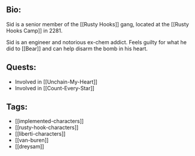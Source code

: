 ## Bio:

Sid is a senior member of the [[Rusty Hooks]] gang, located at the [[Rusty Hooks Camp]] in 2281.

Sid is an engineer and notorious ex-chem addict. Feels guilty for what he did to [[Bear]] and can help disarm the bomb in his heart.

## Quests:

- Involved in [[Unchain-My-Heart]]
- Involved in [[Count-Every-Star]]

## Tags:

- [[implemented-characters]]
- [[rusty-hook-characters]]
- [[liberti-characters]]
- [[van-buren]]
- [[dreysam]]